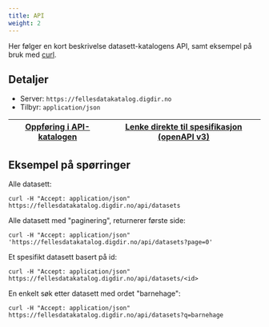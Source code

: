 ```yaml
---
title: API
weight: 2
---
```

Her følger en kort beskrivelse datasett-katalogens API, samt eksempel på bruk med [curl](https://curl.haxx.se/).
## Detaljer
* Server: `https://fellesdatakatalog.digdir.no`
* Tilbyr: `application/json`

| <a href="https://fellesdatakatalog.digdir.no/apis/bff198ab-faef-4b31-89b2-348a0bf1336e" target="_blank"><u>Oppføring i API-katalogen</u></a> | <a href="https://raw.githubusercontent.com/brreg/openAPI/master/specs/fdk.json" target="_blank"><u>Lenke direkte til spesifikasjon (openAPI v3)</u></a> |
| --------------- | --------- |

## Eksempel på spørringer
Alle datasett:
```
curl -H "Accept: application/json" https://fellesdatakatalog.digdir.no/api/datasets
```
Alle datasett med "paginering", returnerer første side:
```
curl -H "Accept: application/json" 'https://fellesdatakatalog.digdir.no/api/datasets?page=0'
```
Et spesifikt datasett basert på id:
```
curl -H "Accept: application/json" https://fellesdatakatalog.digdir.no/api/datasets/<id>
```
En  enkelt søk etter datasett med ordet "barnehage":
```
curl -H "Accept: application/json" https://fellesdatakatalog.digdir.no/api/datasets?q=barnehage
```
